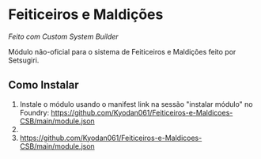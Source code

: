 # Feiticeiros e Maldições
*Feito com Custom System Builder*

Módulo não-oficial para o sistema de Feiticeiros e Maldições feito por Setsugiri.

## Como Instalar

1. Instale o módulo usando o manifest link na sessão "instalar módulo" no Foundry:
https://github.com/Kyodan061/Feiticeiros-e-Maldicoes-CSB/main/module.json
2.
3. https://github.com/Kyodan061/Feiticeiros-e-Maldicoes-CSB/main/module.json
